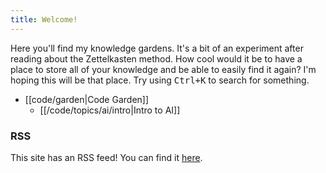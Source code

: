 ```yaml
---
title: Welcome!
---
```

Here you'll find my knowledge gardens. It's a bit of an experiment after reading about the Zettelkasten method. How cool would it be to have a place to store all of your knowledge and be able to easily find it again? I'm hoping this will be that place. Try using <kbd>Ctrl+K</kbd> to search for something.

- [[code/garden|Code Garden]]
    - [[/code/topics/ai/intro|Intro to AI]]

### RSS

This site has an RSS feed! You can find it [here](/index.xml).
